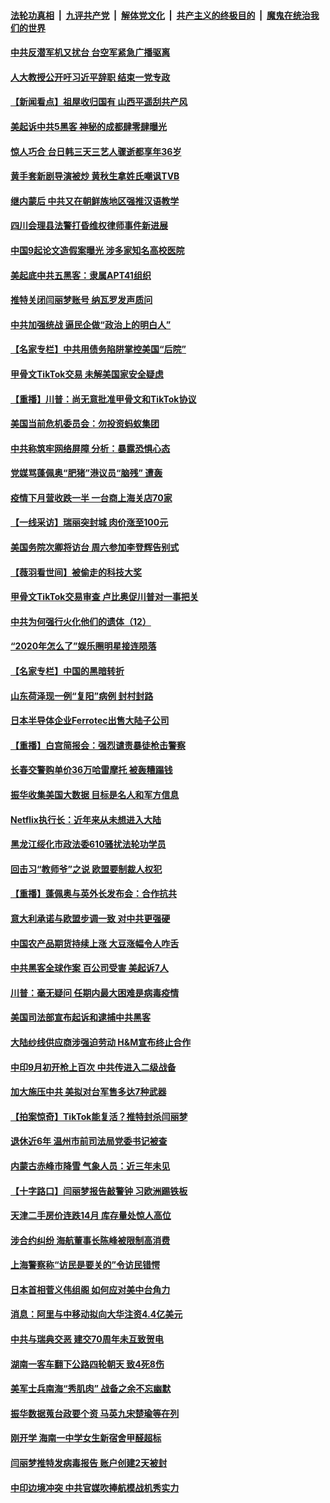 

####  [法轮功真相](../../../../basic/blob/master/README.md?t=09171302) &nbsp;|&nbsp; [九评共产党](../../../../9ping.md/blob/master/README.md?t=09171302) &nbsp;|&nbsp; [解体党文化](../../../../jtdwh.md/blob/master/README.md?t=09171302)  &nbsp;|&nbsp; [共产主义的终极目的](../../../../gczydzjmd.md/blob/master/README.md?t=09171302) &nbsp;|&nbsp; [魔鬼在统治我们的世界](../../../../mgztzwmdsj.md/blob/master/README.md?t=09171302) 

#### [中共反潜军机又扰台 台空军紧急广播驱离](../pages/nsc413/n12409565.md?t=09171302) 

#### [人大教授公开吁习近平辞职 结束一党专政](../pages/nsc413/n12408991.md?t=09171302) 

#### [【新闻看点】祖屋收归国有 山西平遥刮共产风](../pages/nsc413/n12409137.md?t=09171302) 

#### [美起诉中共5黑客 神秘的成都肆零肆曝光](../pages/nsc413/n12409135.md?t=09171302) 

#### [惊人巧合 台日韩三天三艺人骤逝都享年36岁](../pages/nsc413/n12408756.md?t=09171302) 

#### [黄手套新剧导演被炒 黄秋生拿姓氏嘲讽TVB](../pages/nsc413/n12409054.md?t=09171302) 

#### [继内蒙后 中共又在朝鲜族地区强推汉语教学](../pages/nsc413/n12408810.md?t=09171302) 

#### [四川会理县法警打昏维权律师事件新进展](../pages/nsc413/n12409139.md?t=09171302) 

#### [中国9起论文造假案曝光 涉多家知名高校医院](../pages/nsc413/n12409118.md?t=09171302) 

#### [美起底中共五黑客：隶属APT41组织](../pages/nsc413/n12408979.md?t=09171302) 

#### [推特关闭闫丽梦账号 纳瓦罗发声质问](../pages/nsc413/n12408908.md?t=09171302) 

#### [中共加强统战 逼民企做“政治上的明白人”](../pages/nsc413/n12409020.md?t=09171302) 

#### [【名家专栏】中共用债务陷阱掌控美国“后院”](../pages/nsc413/n12408106.md?t=09171302) 

#### [甲骨文TikTok交易 未解美国家安全疑虑](../pages/nsc413/n12409024.md?t=09171302) 

#### [【重播】川普：尚无意批准甲骨文和TikTok协议](../pages/nsc413/n12408871.md?t=09171302) 

#### [美国当前危机委员会：勿投资蚂蚁集团](../pages/nsc413/n12408978.md?t=09171302) 

#### [中共称筑牢网络屏障 分析：暴露恐惧心态](../pages/nsc413/n12408820.md?t=09171302) 

#### [党媒骂蓬佩奥“肥猪”港议员“脑残” 遭轰](../pages/nsc413/n12408779.md?t=09171302) 

#### [疫情下月营收跌一半 一台商上海关店70家](../pages/nsc413/n12408883.md?t=09171302) 

#### [【一线采访】瑞丽突封城 肉价涨至100元](../pages/nsc413/n12408984.md?t=09171302) 

#### [美国务院次卿将访台 周六参加李登辉告别式](../pages/nsc413/n12408739.md?t=09171302) 

#### [【薇羽看世间】被偷走的科技大奖](../pages/nsc413/n12408420.md?t=09171302) 

#### [甲骨文TikTok交易审查 卢比奥促川普对一事把关](../pages/nsc413/n12408816.md?t=09171302) 

#### [中共为何强行火化他们的遗体（12）](../pages/nsc413/n12405734.md?t=09171302) 

#### [“2020年怎么了”娱乐圈明星接连陨落](../pages/nsc413/n12408567.md?t=09171302) 

#### [【名家专栏】中国的黑暗转折](../pages/nsc413/n12408158.md?t=09171302) 

#### [山东荷泽现一例“复阳”病例 封村封路](../pages/nsc413/n12408697.md?t=09171302) 

#### [日本半导体企业Ferrotec出售大陆子公司](../pages/nsc413/n12408539.md?t=09171302) 

#### [【重播】白宫简报会：强烈谴责暴徒枪击警察](../pages/nsc413/n12408126.md?t=09171302) 

#### [长春交警购单价36万哈雷摩托 被轰糟蹋钱](../pages/nsc413/n12408548.md?t=09171302) 

#### [振华收集美国大数据 目标是名人和军方信息](../pages/nsc413/n12408366.md?t=09171302) 

#### [Netflix执行长：近年来从未想进入大陆](../pages/nsc413/n12408202.md?t=09171302) 

#### [黑龙江绥化市政法委610骚扰法轮功学员](../pages/nsc413/n12404661.md?t=09171302) 

#### [回击习“教师爷”之说 欧盟要制裁人权犯](../pages/nsc413/n12408312.md?t=09171302) 

#### [【重播】蓬佩奥与英外长发布会：合作抗共](../pages/nsc413/n12408123.md?t=09171302) 

#### [意大利承诺与欧盟步调一致 对中共更强硬](../pages/nsc413/n12408274.md?t=09171302) 

#### [中国农产品期货持续上涨 大豆涨幅令人咋舌](../pages/nsc413/n12408231.md?t=09171302) 

#### [中共黑客全球作案 百公司受害 美起诉7人](../pages/nsc413/n12408310.md?t=09171302) 

#### [川普：毫无疑问 任期内最大困难是病毒疫情](../pages/nsc413/n12408116.md?t=09171302) 

#### [美国司法部宣布起诉和逮捕中共黑客](../pages/nsc413/n12407791.md?t=09171302) 

#### [大陆纱线供应商涉强迫劳动 H&M宣布终止合作](../pages/nsc413/n12408015.md?t=09171302) 

#### [中印9月初开枪上百次 中共传进入二级战备](../pages/nsc413/n12408012.md?t=09171302) 

#### [加大施压中共 美拟对台军售多达7种武器](../pages/nsc413/n12408047.md?t=09171302) 

#### [【拍案惊奇】TikTok能复活？推特封杀闫丽梦](../pages/nsc413/n12406699.md?t=09171302) 

#### [退休近6年 温州市前司法局党委书记被查](../pages/nsc413/n12407843.md?t=09171302) 

#### [内蒙古赤峰市降雪 气象人员：近三年未见](../pages/nsc413/n12407591.md?t=09171302) 

#### [【十字路口】闫丽梦报告敲警钟 习欧洲踢铁板](../pages/nsc413/n12406506.md?t=09171302) 

#### [天津二手房价连跌14月 库存量处惊人高位](../pages/nsc413/n12407714.md?t=09171302) 

#### [涉合约纠纷 海航董事长陈峰被限制高消费](../pages/nsc413/n12407420.md?t=09171302) 

#### [上海警察称“访民是要关的”令访民错愕](../pages/nsc413/n12407609.md?t=09171302) 

#### [日本首相菅义伟组阁 如何应对美中台角力](../pages/nsc413/n12407613.md?t=09171302) 

#### [消息：阿里与中移动拟向大华注资4.4亿美元](../pages/nsc413/n12407466.md?t=09171302) 


#### [中共与瑞典交恶 建交70周年未互致贺电](../pages/nsc413/n12406633.md?t=09171302) 

#### [湖南一客车翻下公路四轮朝天 致4死8伤](../pages/nsc413/n12407245.md?t=09171302) 

#### [美军士兵南海“秀肌肉” 战备之余不忘幽默](../pages/nsc413/n12407151.md?t=09171302) 

#### [振华数据蒐台政要个资 马英九宋楚瑜等在列](../pages/nsc413/n12406921.md?t=09171302) 

#### [刚开学 海南一中学女生新宿舍甲醛超标](../pages/nsc413/n12406774.md?t=09171302) 

#### [闫丽梦推特发病毒报告 账户创建2天被封](../pages/nsc413/n12406899.md?t=09171302) 

#### [中印边境冲突 中共官媒吹捧航模战机秀实力](../pages/nsc413/n12406276.md?t=09171302) 

